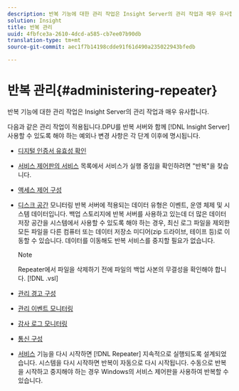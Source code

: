 ```yaml
---
description: 반복 기능에 대한 관리 작업은 Insight Server의 관리 작업과 매우 유사합니다.
solution: Insight
title: 반복 관리
uuid: 4fbfce3a-2610-4dcd-a585-cb7ee07b90db
translation-type: tm+mt
source-git-commit: aec1f7b14198cdde91f61d490a235022943bfedb

---
```



# 반복 관리{#administering-repeater}

반복 기능에 대한 관리 작업은 Insight Server의 관리 작업과 매우 유사합니다.

다음과 같은 관리 작업이 적용됩니다.DPU를 반복 서버와 함께 [!DNL Insight Server] 사용할 수 있도록 해야 하는 예외나 변경 사항은 각 단계 이후에 명시됩니다.

* [디지털 인증서 유효성 확인](../../../home/c-inst-svr/c-admin-inst-svr/c-reval-dgtl-cert.md#concept-f0020a6f0d6f477099b7a8f0b6e2944c)
* [서비스 제어판의 서비스](../../../home/c-inst-svr/c-admin-inst-svr/c-cfrm-svc-rng.md#concept-15b046e92d254bbd95dec829abc76677) 목록에서 서비스가 실행 중임을 확인하려면 &quot;반복&quot;을 찾습니다.

* [액세스 제어 구성](../../../home/c-inst-svr/c-admin-inst-svr/c-config-acs-ctrl/c-config-acs-ctrl.md#concept-ac385e870dbe4b57a72bf7266b60f93d)
* [디스크 공간](../../../home/c-inst-svr/c-admin-inst-svr/c-mntr-disk-spc/c-mntr-disk-spc.md#concept-a83447e44f4e47aba282328be395a0d4) 모니터링 반복 서버에 적용되는 데이터 유형은 이벤트, 운영 체제 및 시스템 데이터입니다. 백업 스토리지에 반복 서버를 사용하고 있는데 더 많은 데이터 저장 공간을 시스템에서 사용할 수 있도록 해야 하는 경우, 최신 로그 파일을 제외한 모든 파일을 다른 컴퓨터 또는 데이터 저장소 미디어(zip 드라이브, 테이프 등)로 이동할 수 있습니다. 데이터를 이동해도 반복 서비스를 중지할 필요가 없습니다.

   >[!NOTE]
   >
   >Repeater에서 파일을 삭제하기 전에 파일의 백업 사본의 무결성을 확인해야 합니다. [!DNL .vsl]

* [관리 경고 구성](../../../home/c-inst-svr/c-admin-inst-svr/t-config-adm-alrts.md#task-0858f588da4941aa9d4952f6592681aa)
* [관리 이벤트 모니터링](../../../home/c-inst-svr/c-admin-inst-svr/t-mntr-adm-evts.md#task-4c78325b3e6e4dde8fa94c1896e19e34)
* [감사 로그 모니터링](../../../home/c-inst-svr/c-admin-inst-svr/t-mntr-adt-lgs.md#task-5dd9830424fe440ea1369215a1aca231)
* [통신 구성](../../../home/c-inst-svr/c-admin-inst-svr/t-config-com.md#task-471305ecf7a644789a288f93c42514ec)
* [서비스](../../../home/c-inst-svr/c-admin-inst-svr/t-rest-svc.md#task-97f97f1019bc440080ab2fddfdc04c74) 기능을 다시 시작하면 [!DNL Repeater] 지속적으로 실행되도록 설계되었습니다. 시스템을 다시 시작하면 반복이 자동으로 다시 시작됩니다. 수동으로 반복을 시작하고 중지해야 하는 경우 Windows의 서비스 제어판을 사용하여 반복할 수 있습니다.

